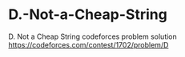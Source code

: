 # D.-Not-a-Cheap-String
D. Not a Cheap String
codeforces problem solution
https://codeforces.com/contest/1702/problem/D
